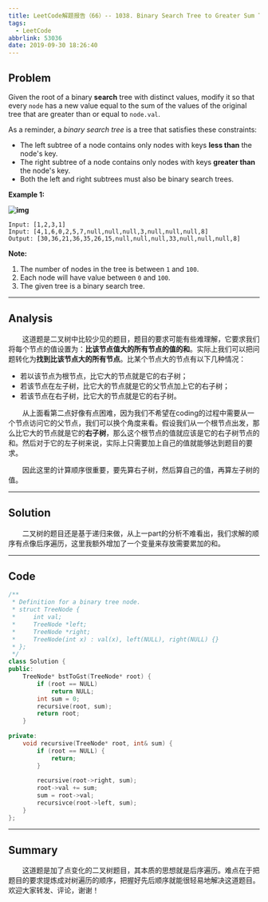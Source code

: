 ```yaml
---
title: LeetCode解题报告（66）-- 1038. Binary Search Tree to Greater Sum Tree
tags:
  - LeetCode
abbrlink: 53036
date: 2019-09-30 18:26:40
---
```


## Problem


Given the root of a binary **search** tree with distinct values, modify it so that every `node` has a new value equal to the sum of the values of the original tree that are greater than or equal to `node.val`.

As a reminder, a *binary search tree* is a tree that satisfies these constraints:

- The left subtree of a node contains only nodes with keys **less than** the node's key.
- The right subtree of a node contains only nodes with keys **greater than** the node's key.
- Both the left and right subtrees must also be binary search trees.

<!-- more -->

**Example 1:**

**![img](https://assets.leetcode.com/uploads/2019/05/02/tree.png)**

```
Input: [1,2,3,1]
Input: [4,1,6,0,2,5,7,null,null,null,3,null,null,null,8]
Output: [30,36,21,36,35,26,15,null,null,null,33,null,null,null,8]
```

**Note:**

1. The number of nodes in the tree is between `1` and `100`.
2. Each node will have value between `0` and `100`.
3. The given tree is a binary search tree.

------

## Analysis

&emsp;&emsp;这道题是二叉树中比较少见的题目，题目的要求可能有些难理解，它要求我们将每个节点的值设置为：**比该节点值大的所有节点的值的和**。实际上我们可以把问题转化为**找到比该节点大的所有节点**。比某个节点大的节点有以下几种情况：

- 若以该节点为根节点，比它大的节点就是它的右子树；
- 若该节点在左子树，比它大的节点就是它的父节点加上它的右子树；
- 若该节点在右子树，比它大的节点就是它的右子树。

&emsp;&emsp;从上面看第二点好像有点困难，因为我们不希望在coding的过程中需要从一个节点访问它的父节点，我们可以换个角度来看。假设我们从一个根节点出发，那么比它大的节点就是它的**右子树**，那么这个根节点的值就应该是它的右子树节点的和。然后对于它的左子树来说，实际上只需要加上自己的值就能够达到题目的要求。

&emsp;&emsp;因此这里的计算顺序很重要，要先算右子树，然后算自己的值，再算左子树的值。

------

## Solution

&emsp;&emsp;二叉树的题目还是基于递归来做，从上一part的分析不难看出，我们求解的顺序有点像后序遍历，这里我额外增加了一个变量来存放需要累加的和。

------

## Code

```c++
/**
 * Definition for a binary tree node.
 * struct TreeNode {
 *     int val;
 *     TreeNode *left;
 *     TreeNode *right;
 *     TreeNode(int x) : val(x), left(NULL), right(NULL) {}
 * };
 */
class Solution {
public:
    TreeNode* bstToGst(TreeNode* root) {
        if (root == NULL)
            return NULL;
        int sum = 0;
        recursive(root, sum);
        return root;
    }
    
private:
    void recursive(TreeNode* root, int& sum) {
        if (root == NULL) {
            return;
        }
        
        recursive(root->right, sum);
        root->val += sum;
        sum = root->val;
        recursivce(root->left, sum);
    }
};
```

------

## Summary

&emsp;&emsp;这道题是加了点变化的二叉树题目，其本质的思想就是后序遍历。难点在于把题目的要求提炼成对树遍历的顺序，把握好先后顺序就能很轻易地解决这道题目。欢迎大家转发、评论，谢谢！

